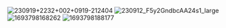 ![230919+2232+002+0919-212404](https://github.com/wotupset/2023/assets/4385327/8b07d351-0faf-4ca6-8e96-0f41d6d301b1)
![230912_F5y2GndbcAA24s1_large](https://github.com/wotupset/2023/assets/4385327/feade829-5b10-45a4-a04a-0217451fc6a0)
![1693798168262](https://github.com/wotupset/2023/assets/4385327/89e0f4a3-efdc-4c1c-b066-6269a8950af1)
![1693798188177](https://github.com/wotupset/2023/assets/4385327/160c3388-6499-432f-8f48-ce0b95665bbf)
